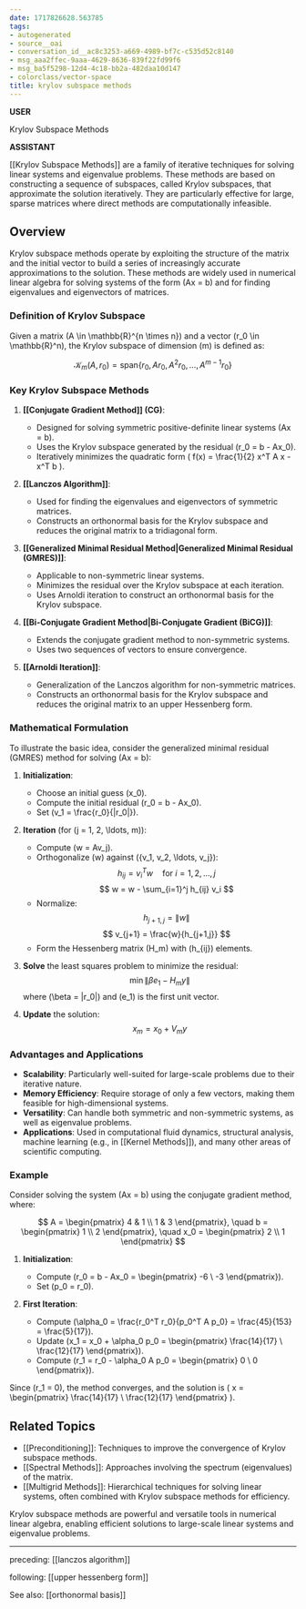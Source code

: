 ```yaml
---
date: 1717826628.563785
tags:
- autogenerated
- source__oai
- conversation_id__ac8c3253-a669-4989-bf7c-c535d52c8140
- msg_aaa2ffec-9aaa-4629-8636-839f22fd99f6
- msg_ba5f5298-12d4-4c18-bb2a-482daa10d147
- colorclass/vector-space
title: krylov subspace methods
---
```


**USER**

Krylov Subspace Methods


**ASSISTANT**

[[Krylov Subspace Methods]] are a family of iterative techniques for solving linear systems and eigenvalue problems. These methods are based on constructing a sequence of subspaces, called Krylov subspaces, that approximate the solution iteratively. They are particularly effective for large, sparse matrices where direct methods are computationally infeasible.

## Overview

Krylov subspace methods operate by exploiting the structure of the matrix and the initial vector to build a series of increasingly accurate approximations to the solution. These methods are widely used in numerical linear algebra for solving systems of the form \(Ax = b\) and for finding eigenvalues and eigenvectors of matrices.

### Definition of Krylov Subspace

Given a matrix \(A \in \mathbb{R}^{n \times n}\) and a vector \(r_0 \in \mathbb{R}^n\), the Krylov subspace of dimension \(m\) is defined as:

$$ \mathcal{K}_m(A, r_0) = \text{span} \{ r_0, Ar_0, A^2r_0, \ldots, A^{m-1}r_0 \} $$

### Key Krylov Subspace Methods

1. **[[Conjugate Gradient Method]] (CG)**:
   - Designed for solving symmetric positive-definite linear systems \(Ax = b\).
   - Uses the Krylov subspace generated by the residual \(r_0 = b - Ax_0\).
   - Iteratively minimizes the quadratic form \( f(x) = \frac{1}{2} x^T A x - x^T b \).

2. **[[Lanczos Algorithm]]**:
   - Used for finding the eigenvalues and eigenvectors of symmetric matrices.
   - Constructs an orthonormal basis for the Krylov subspace and reduces the original matrix to a tridiagonal form.

3. **[[Generalized Minimal Residual Method|Generalized Minimal Residual (GMRES)]]**:
   - Applicable to non-symmetric linear systems.
   - Minimizes the residual over the Krylov subspace at each iteration.
   - Uses Arnoldi iteration to construct an orthonormal basis for the Krylov subspace.

4. **[[Bi-Conjugate Gradient Method|Bi-Conjugate Gradient (BiCG)]]**:
   - Extends the conjugate gradient method to non-symmetric systems.
   - Uses two sequences of vectors to ensure convergence.

5. **[[Arnoldi Iteration]]**:
   - Generalization of the Lanczos algorithm for non-symmetric matrices.
   - Constructs an orthonormal basis for the Krylov subspace and reduces the original matrix to an upper Hessenberg form.

### Mathematical Formulation

To illustrate the basic idea, consider the generalized minimal residual (GMRES) method for solving \(Ax = b\):

1. **Initialization**:
   - Choose an initial guess \(x_0\).
   - Compute the initial residual \(r_0 = b - Ax_0\).
   - Set \(v_1 = \frac{r_0}{\|r_0\|}\).

2. **Iteration** (for \(j = 1, 2, \ldots, m\)):
   - Compute \(w = Av_j\).
   - Orthogonalize \(w\) against \(\{v_1, v_2, \ldots, v_j\}\):
     $$ h_{ij} = v_i^T w \quad \text{for } i = 1, 2, \ldots, j $$
     $$ w = w - \sum_{i=1}^j h_{ij} v_i $$
   - Normalize:
     $$ h_{j+1,j} = \|w\| $$
     $$ v_{j+1} = \frac{w}{h_{j+1,j}} $$
   - Form the Hessenberg matrix \(H_m\) with \(h_{ij}\) elements.

3. **Solve** the least squares problem to minimize the residual:
   $$ \min \| \beta e_1 - H_m y \| $$
   where \(\beta = \|r_0\|\) and \(e_1\) is the first unit vector.

4. **Update** the solution:
   $$ x_m = x_0 + V_m y $$

### Advantages and Applications

- **Scalability**: Particularly well-suited for large-scale problems due to their iterative nature.
- **Memory Efficiency**: Require storage of only a few vectors, making them feasible for high-dimensional systems.
- **Versatility**: Can handle both symmetric and non-symmetric systems, as well as eigenvalue problems.
- **Applications**: Used in computational fluid dynamics, structural analysis, machine learning (e.g., in [[Kernel Methods]]), and many other areas of scientific computing.

### Example

Consider solving the system \(Ax = b\) using the conjugate gradient method, where:

$$ A = \begin{pmatrix} 4 & 1 \\ 1 & 3 \end{pmatrix}, \quad b = \begin{pmatrix} 1 \\ 2 \end{pmatrix}, \quad x_0 = \begin{pmatrix} 2 \\ 1 \end{pmatrix} $$

1. **Initialization**:
   - Compute \(r_0 = b - Ax_0 = \begin{pmatrix} -6 \\ -3 \end{pmatrix}\).
   - Set \(p_0 = r_0\).

2. **First Iteration**:
   - Compute \(\alpha_0 = \frac{r_0^T r_0}{p_0^T A p_0} = \frac{45}{153} = \frac{5}{17}\).
   - Update \(x_1 = x_0 + \alpha_0 p_0 = \begin{pmatrix} \frac{14}{17} \\ \frac{12}{17} \end{pmatrix}\).
   - Compute \(r_1 = r_0 - \alpha_0 A p_0 = \begin{pmatrix} 0 \\ 0 \end{pmatrix}\).

Since \(r_1 = 0\), the method converges, and the solution is \( x = \begin{pmatrix} \frac{14}{17} \\ \frac{12}{17} \end{pmatrix} \).

## Related Topics

- [[Preconditioning]]: Techniques to improve the convergence of Krylov subspace methods.
- [[Spectral Methods]]: Approaches involving the spectrum (eigenvalues) of the matrix.
- [[Multigrid Methods]]: Hierarchical techniques for solving linear systems, often combined with Krylov subspace methods for efficiency.

Krylov subspace methods are powerful and versatile tools in numerical linear algebra, enabling efficient solutions to large-scale linear systems and eigenvalue problems.


---

preceding: [[lanczos algorithm]]  


following: [[upper hessenberg form]]

See also: [[orthonormal basis]]
